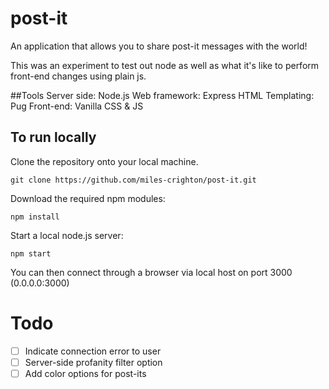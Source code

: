 # post-it
An application that allows you to share post-it messages with the world!

This was an experiment to test out node as well as what it's like to perform front-end changes using plain js.

##Tools
Server side: Node.js
Web framework: Express
HTML Templating: Pug
Front-end: Vanilla CSS & JS

## To run locally
Clone the repository onto your local machine.
```Shell
git clone https://github.com/miles-crighton/post-it.git
```

Download the required npm modules:
```Shell
npm install
```

Start a local node.js server:
```Shell    
npm start
```

You can then connect through a browser via local host on port 3000 (0.0.0.0:3000)

# Todo

- [ ] Indicate connection error to user
- [ ] Server-side profanity filter option
- [ ] Add color options for post-its
